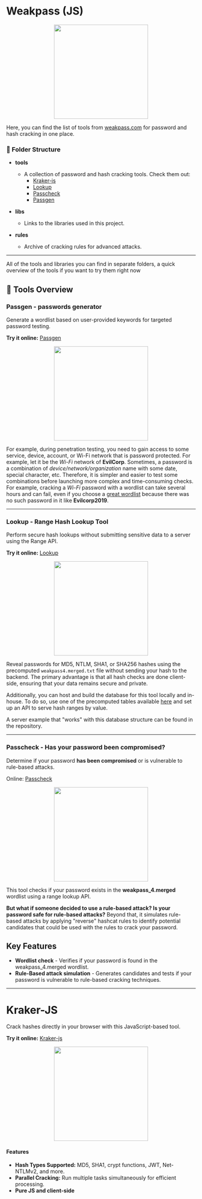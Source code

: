 # Weakpass (JS)

<p align="center">
  <img src="https://github.com/zzzteph/weakpass/blob/readme/cracker.png?raw=true"  height="250">
</p>

Here, you can find the list of tools from [weakpass.com](https://weakpass.com/) for password and hash cracking in one place.

### 📂 Folder Structure

- **tools**
  - A collection of password and hash cracking tools. Check them out:
    - [Kraker-js](https://zzzteph.github.io/weakpass/tools/kraker-js/dist/)
    - [Lookup](https://zzzteph.github.io/weakpass/tools/lookup/dist/)
    - [Passcheck](https://zzzteph.github.io/weakpass/tools/passcheck/dist/)
    - [Passgen](https://zzzteph.github.io/weakpass/tools/passgen/dist/)

- **libs**
  - Links to the libraries used in this project.

- **rules**
  - Archive of cracking rules for advanced attacks.

---


All of the tools and libraries you can find in separate folders, a quick overview of the tools if you want to try them right now

## 🚀 Tools Overview

### Passgen - passwords generator

Generate a wordlist based on user-provided keywords for targeted password testing.

**Try it online:** [Passgen](https://zzzteph.github.io/weakpass/tools/passgen/dist/)

<p align="center">
  <img src="https://github.com/zzzteph/weakpass/blob/main/tools/passgen/sample.png?raw=true"  height="250">
</p>


For example, during penetration testing, you need to gain access to some service, device, account, or Wi-Fi network that is password protected. For example, let it be the _Wi-Fi_ network of **EvilCorp**. Sometimes, a password is a combination of _device/network/organization_ name with some date, special character, etc. Therefore, it is simpler and easier to test some combinations before launching more complex and time-consuming checks. For example, cracking a _Wi-Fi_ password with a wordlist can take several hours and can fail, even if you choose a [great wordlist](https://weakpass.com/wordlist/1950) because there was no such password in it like **Evilcorp2019**. 

---

### Lookup - Range Hash Lookup Tool

Perform secure hash lookups without submitting sensitive data to a server using the Range API.

**Try it online:** [Lookup](https://zzzteph.github.io/weakpass/tools/lookup/dist/)


<p align="center">
  <img src="https://github.com/zzzteph/weakpass/blob/main/tools/lookup/lookup.PNG?raw=true"  height="250">
</p>

Reveal passwords for MD5, NTLM, SHA1, or SHA256 hashes using the precomputed `weakpass4.merged.txt` file without sending your hash to the backend. The primary advantage is that all hash checks are done client-side, ensuring that your data remains secure and private.

Additionally, you can host and build the database for this tool locally and in-house. To do so, use one of the precomputed tables available [here](https://weakpass.com/pre-computed) and set up an API to serve hash ranges by value.

A server example that "works" with this database structure can be found in the repository.


---

### Passcheck - Has your password been compromised?

Determine if your password **has been compromised** or is vulnerable to rule-based attacks.

Online: [Passcheck](https://zzzteph.github.io/weakpass/tools/passcheck/dist/)

<p align="center">
  <img src="https://github.com/zzzteph/weakpass/blob/main/tools/passcheck/passcheck.PNG?raw=true"  height="250">
</p>


This tool checks if your password exists in the **weakpass_4.merged** wordlist using a range lookup API. 

**But what if someone decided to use a rule-based attack? Is your password safe for rule-based attacks?**
Beyond that, it simulates rule-based attacks by applying "reverse" hashcat rules to identify potential candidates that could be used with the rules to crack your password.

## Key Features
- **Wordlist check** - Verifies if your password is found in the weakpass_4.merged wordlist.
- **Rule-Based attack simulation** - Generates candidates and tests if your password is vulnerable to rule-based cracking techniques.

---

# Kraker-JS

Crack hashes directly in your browser with this JavaScript-based tool.

**Try it online:** [Kraker-js](https://zzzteph.github.io/weakpass/tools/kraker-js/dist/)

<p align="center">
  <img src="https://github.com/zzzteph/weakpass/blob/main/tools/kraker-js/kraker.PNG?raw=true"  height="250">
</p>

#### Features
- **Hash Types Supported:** MD5, SHA1, crypt functions, JWT, Net-NTLMv2, and more.
- **Parallel Cracking:** Run multiple tasks simultaneously for efficient processing.
- **Pure JS and client-side**









